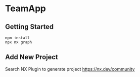 # TeamApp

## Getting Started
```
npm install
npx nx graph
```

## Add New Project
Search NX Plugin to generate project https://nx.dev/community